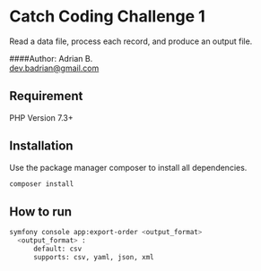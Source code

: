 # Catch Coding Challenge 1

Read a data file, process each record, and produce an output file.

####Author:
Adrian B. <br>
dev.badrian@gmail.com

## Requirement

PHP Version 7.3+



## Installation

Use the package manager composer to install all dependencies.

```bash
composer install
```

## How to run
```bash
symfony console app:export-order <output_format>
  <output_format> : 
      default: csv
      supports: csv, yaml, json, xml
```